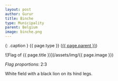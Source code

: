 ```yaml
---
layout: post
author: Gurur
title: Binche
type: Municipality
parent: Belgium
image: binche.png
---
```

{: .caption }
{{ page.type }} ([{{ page.parent }}](/2019/03/14/belgium.html))

![Flag of {{ page.title }}](/assets/img/{{ page.image }})

*Flag proportions*: 2:3

White field with a black lion on its hind legs. 